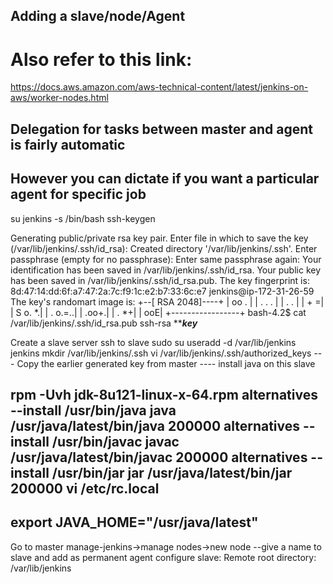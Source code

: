 ## Adding a slave/node/Agent

# Also refer to this link:
https://docs.aws.amazon.com/aws-technical-content/latest/jenkins-on-aws/worker-nodes.html

## Delegation for tasks between master and agent is fairly automatic
## However you can dictate if you want a particular agent for specific job

  su jenkins -s /bin/bash
  ssh-keygen

Generating public/private rsa key pair.
Enter file in which to save the key (/var/lib/jenkins/.ssh/id_rsa):
Created directory '/var/lib/jenkins/.ssh'.
Enter passphrase (empty for no passphrase):
Enter same passphrase again:
Your identification has been saved in /var/lib/jenkins/.ssh/id_rsa.
Your public key has been saved in /var/lib/jenkins/.ssh/id_rsa.pub.
The key fingerprint is:
8d:47:14:dd:6f:a7:47:2a:7c:f9:1c:e2:b7:33:6c:e7 jenkins@ip-172-31-26-59
The key's randomart image is:
+--[ RSA 2048]----+
|          oo .   |
|         .  . .  |
|          .    . |
|         +      =|
|        S o.   *.|
|         .  o.=..|
|            .oo+.|
|             . *+|
|              ooE|
+-----------------+
bash-4.2$ cat /var/lib/jenkins/.ssh/id_rsa.pub
ssh-rsa *****key***


Create a slave server
ssh to slave
sudo su
useradd -d /var/lib/jenkins jenkins
mkdir /var/lib/jenkins/.ssh
vi /var/lib/jenkins/.ssh/authorized_keys
--- Copy the earlier generated key from master ----
install java on this slave

rpm -Uvh jdk-8u121-linux-x-64.rpm
alternatives --install /usr/bin/java java /usr/java/latest/bin/java 200000
alternatives --install /usr/bin/javac javac /usr/java/latest/bin/javac 200000
alternatives --install /usr/bin/jar jar /usr/java/latest/bin/jar 200000
vi /etc/rc.local
--
export JAVA_HOME="/usr/java/latest"
--

Go to master
manage-jenkins->manage nodes->new node
--give a name to slave and add as permanent agent
configure slave:
Remote root directory: /var/lib/jenkins
